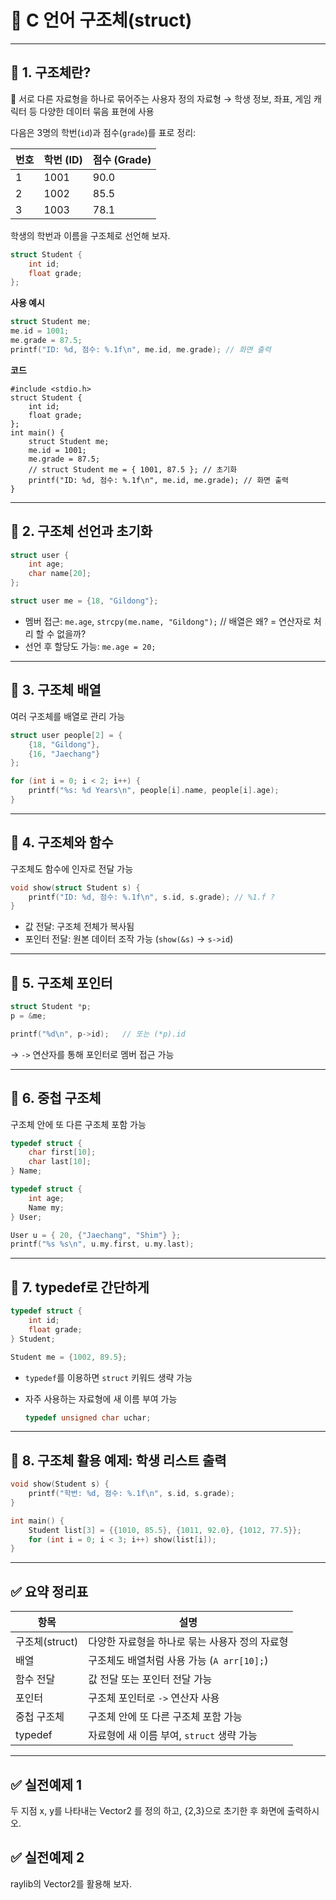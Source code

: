 # 📘 C 언어 구조체(struct)

---

## 🌟 1. 구조체란?

📌 서로 다른 자료형을 하나로 묶어주는 사용자 정의 자료형
→ 학생 정보, 좌표, 게임 캐릭터 등 다양한 데이터 묶음 표현에 사용

다음은 3명의 학번(`id`)과 점수(`grade`)를 표로 정리:

| 번호 | 학번 (ID) | 점수 (Grade) |
| -- | ------- | ---------- |
| 1  | 1001    | 90.0       |
| 2  | 1002    | 85.5       |
| 3  | 1003    | 78.1       |



학생의 학번과 이름을 구조체로 선언해 보자.
```c
struct Student {
    int id;
    float grade;
};
```

**사용 예시**

```c
struct Student me;
me.id = 1001;
me.grade = 87.5; 
printf("ID: %d, 점수: %.1f\n", me.id, me.grade); // 화면 출력
```

**코드**
```
#include <stdio.h>
struct Student {
    int id;
    float grade;
};
int main() {
    struct Student me;
    me.id = 1001;
    me.grade = 87.5; 
    // struct Student me = { 1001, 87.5 }; // 초기화
    printf("ID: %d, 점수: %.1f\n", me.id, me.grade); // 화면 출력
}
```
---

## 🔹 2. 구조체 선언과 초기화

```c
struct user {
    int age;
    char name[20];
};

struct user me = {18, "Gildong"};
```

* 멤버 접근: `me.age`, `strcpy(me.name, "Gildong");`  // 배열은 왜? = 연산자로 처리 할 수 없을까?
* 선언 후 할당도 가능: `me.age = 20;`

---

## 🔹 3. 구조체 배열

여러 구조체를 배열로 관리 가능

```c
struct user people[2] = {
    {18, "Gildong"},
    {16, "Jaechang"}
};

for (int i = 0; i < 2; i++) {
    printf("%s: %d Years\n", people[i].name, people[i].age);
}
```

---

## 🔹 4. 구조체와 함수

구조체도 함수에 인자로 전달 가능

```c
void show(struct Student s) {
    printf("ID: %d, 점수: %.1f\n", s.id, s.grade); // %1.f ?
}
```

* 값 전달: 구조체 전체가 복사됨
* 포인터 전달: 원본 데이터 조작 가능 (`show(&s)` → `s->id`)

---

## 🔹 5. 구조체 포인터

```c
struct Student *p;
p = &me;

printf("%d\n", p->id);   // 또는 (*p).id
```

→ `->` 연산자를 통해 포인터로 멤버 접근 가능

---

## 🔹 6. 중첩 구조체

구조체 안에 또 다른 구조체 포함 가능

```c
typedef struct {
    char first[10];
    char last[10];
} Name;

typedef struct {
    int age;
    Name my;
} User;

User u = { 20, {"Jaechang", "Shim"} };
printf("%s %s\n", u.my.first, u.my.last);
```

---

## 🔹 7. typedef로 간단하게

```c
typedef struct {
    int id;
    float grade;
} Student;

Student me = {1002, 89.5};
```

* `typedef`를 이용하면 `struct` 키워드 생략 가능
* 자주 사용하는 자료형에 새 이름 부여 가능

  ```c
  typedef unsigned char uchar;
  ```

---

## 🔹 8. 구조체 활용 예제: 학생 리스트 출력

```c
void show(Student s) {
    printf("학번: %d, 점수: %.1f\n", s.id, s.grade);
}

int main() {
    Student list[3] = {{1010, 85.5}, {1011, 92.0}, {1012, 77.5}};
    for (int i = 0; i < 3; i++) show(list[i]);
}
```
---

## ✅ 요약 정리표

| 항목          | 설명                             |
| ----------- | ------------------------------ |
| 구조체(struct) | 다양한 자료형을 하나로 묶는 사용자 정의 자료형     |
| 배열          | 구조체도 배열처럼 사용 가능 (`A arr[10];`) |
| 함수 전달       | 값 전달 또는 포인터 전달 가능              |
| 포인터         | 구조체 포인터로 `->` 연산자 사용           |
| 중첩 구조체      | 구조체 안에 또 다른 구조체 포함 가능          |
| typedef     | 자료형에 새 이름 부여, `struct` 생략 가능   |

---

## ✅ 실전예제 1
두 지점 x, y를 나타내는 Vector2 를 정의 하고, {2,3}으로 초기한 후 화면에 출력하시오.

## ✅ 실전예제 2
raylib의 Vector2를 활용해 보자.

